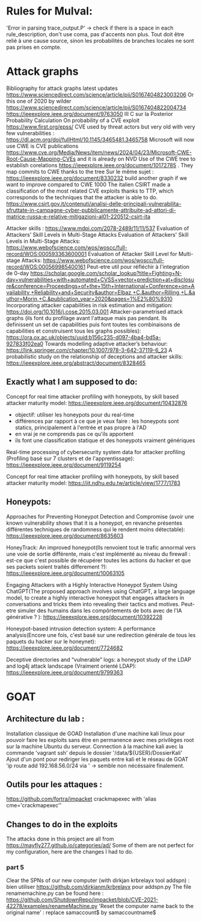 # Rules for Mulval:
'Error in parsing trace_output.P' -> check if there is a space in each rule_description, don't use coma, pas d'accents non plus.
Tout doit être relié à une cause source, sinon les probabilités de branches locales ne sont pas prises en compte.

# Attack graphs
Bibliography for attack graphs latest updates https://www.sciencedirect.com/science/article/pii/S0167404823003206 
Or this one of 2020 by wilder https://www.sciencedirect.com/science/article/pii/S0167404822004734
https://ieeexplore.ieee.org/document/9763050 III C sur la Posterior Probability Calculation
On probability of a CVE exploit https://www.first.org/epss/
CVE used by threat actors but very old with very few vulnerabilities : https://dl.acm.org/doi/fullHtml/10.1145/3465481.3465758
Microsoft will now use CWE is CVE publications https://www.cve.org/Media/News/item/news/2024/04/23/Microsoft-CWE-Root-Cause-Mapping-CVEs and it is already on NVD
Use of the CWE tree to establish corelations https://ieeexplore.ieee.org/document/10172785 . They map commits to CWE thanks to the tree
Sur le même sujet : https://ieeexplore.ieee.org/document/8330232 build another graph if we want to improve compared to CWE 1000
The italien CSIRT made a classification of the most related CVE exploits thanks to TTP, which corresponds to the techniques that the attacker is able to do. https://www.csirt.gov.it/contenuti/analisi-delle-principali-vulnerabilita-sfruttate-in-campagne-cyber-pubblicamente-attribuite-ad-attori-di-matrice-russa-e-relative-mitigazioni-al01-220512-csirt-ita

Attacker skills : https://www.mdpi.com/2078-2489/11/11/537 Evaluation of Attackers’ Skill Levels in Multi-Stage Attacks
Evaluation of Attackers' Skill Levels in Multi-Stage Attacks: https://www.webofscience.com/wos/woscc/full-record/WOS:000593363600001
Evaluation of Attacker Skill Level for Multi-stage Attacks: https://www.webofscience.com/wos/woscc/full-record/WOS:000569985400161
Peut-etre util pour réfléchir à l'integration de 0-day https://scholar.google.com/scholar_lookup?title=Fighting+N-day+vulnerabilities+with+automated+CVSS+vector+prediction+at+disclosure&conference=Proceedings+of+the+15th+International+Conference+on+Availability,+Reliability+and+Security&author=Elbaz,+C.&author=Rilling,+L.&author=Morin,+C.&publication_year=2020&pages=1%E2%80%9310
Incorporating attacker capabilities in risk estimation and mitigation: https://doi.org/10.1016/j.cose.2015.03.001
Attacker-parametrised attack graphs (ils font du profilage avant l'attaque mais pas pendant. Ils definissent un set de capabilities puis font toutes les combinaisons de capabilities et construisent tous les graphs possibles): https://ora.ox.ac.uk/objects/uuid:b156c235-d097-4ba4-bd5a-927833f02ea0
Towards modelling adaptive attacker’s behaviour: https://link.springer.com/chapter/10.1007/978-3-642-37119-6_23
A probabilistic study on the relationship of deceptions and attacker skills: https://ieeexplore.ieee.org/abstract/document/8328465

## Exactly what I am supposed to do:
Concept for real time attacker profiling with honeypots, by skill based attacker maturity model: https://ieeexplore.ieee.org/document/10432876
 - objectif: utiliser les honeypots pour du real-time
 - différences par rapport à ce que je veux faire : les honeypots sont statics, principalement à l'entrée et pas propre à l'AD
 - en vrai je ne comprends pas ce qu'ils apportent
 - ils font une classification statique et des honeypots vraiment génériques 

Real-time processing of cybersecurity system data for attacker profiling (Profiling basé sur 7 clusters et de l'apprentissage): https://ieeexplore.ieee.org/document/9119254

Concept for real time attacker profiling with honeypots, by skill based attacker maturity model: https://jit.ndhu.edu.tw/article/view/1777/1783

## Honeypots:
Approaches for Preventing Honeypot Detection and Compromise (avoir une known vulnerability shows that it is a honeypot, en revanche présentes différentes techniques de randomness qui le rendent moins détectable): https://ieeexplore.ieee.org/document/8635603

HoneyTrack: An improved honeypot(Ils renvoient tout le trafic annormal vers une voie de sortie différente, mais c'est implémenté au niveau du firewall : est-ce que c'est possible de récupérer toutes les actions du hacker et que ses packets soient traités differement ?): https://ieeexplore.ieee.org/document/10063105

Engaging Attackers with a Highly Interactive Honeypot System Using ChatGPT(The proposed approach involves using ChatGPT, a large language model, to create a highly interactive honeypot that engages attackers in conversations and tricks them into revealing their tactics and motives. Peut-etre simuler des humains dans les compôrtements de bots avec de l'IA générative ? ): https://ieeexplore.ieee.org/document/10392228

Honeypot-based intrusion detection system: A performance analysis(Encore une fois, c'est basé sur une redirection générale de tous les paquets du hacker sur le honeynet): https://ieeexplore.ieee.org/document/7724682

Deceptive directories and “vulnerable” logs: a honeypot study of the LDAP and log4j attack landscape (Vraiment orienté LDAP): https://ieeexplore.ieee.org/document/9799363

# GOAT
## Architecture du lab :
Installation classique de GOAD
Installation d'une machine kali linux pour pouvoir faire les exploits sans être en permanence avec mes privilèges root sur la machine Ubuntu du serveur.
Connection à la machine kali avec la commande 'vagrant ssh' depuis le dossier '/data/${USER}/DossierKali' 
Ajout d'un pont pour rediriger les paquets entre kali et le réseau de GOAT 
'ip route add 192.168.56.0/24 via <ip-of-your-ubuntu>'
-> semble non nécéssaire finalement.
## Outils pour les attaques :
https://github.com/fortra/impacket
crackmapexec with 'alias cme='crackmapexec''
## Changes to do in the exploits
The attacks done in this project are all from https://mayfly277.github.io/categories/ad/ 
Some of them are not perfect for my configuration, here are the changes I had to do.
### part 5
Clear the SPNs of our new computer (with dirkjan krbrelayx tool addspn) : bien utiliser https://github.com/dirkjanm/krbrelayx pour addspn.py
The file renamemachine.py can be found here : https://github.com/ShutdownRepo/impacket/blob/CVE-2021-42278/examples/renameMachine.py
'Reset the computer name back to the original name' : replace samaccount$ by samaccountname$

